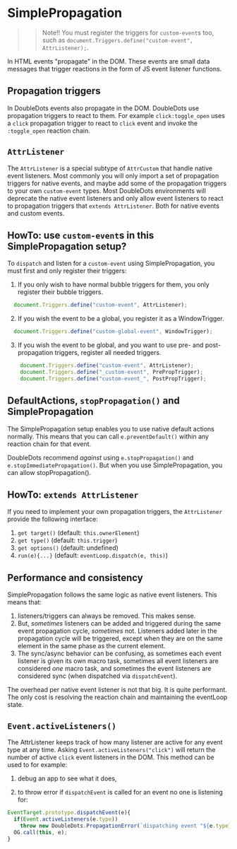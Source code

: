 # SimplePropagation

>> Note!! You must register the triggers for `custom-event`s too, such as `document.Triggers.define("custom-event", AttrListener);`.

In HTML events "propagate" in the DOM. These events are small data messages that trigger reactions in the form of JS event listener functions.

## Propagation triggers

In DoubleDots events also propagate in the DOM. DoubleDots use propagation triggers to react to them. For example `click:toggle_open` uses a `click` propagation trigger to react to `click` event and invoke the `:toggle_open` reaction chain.

## `AttrListener`

The `AttrListener` is a special subtype of `AttrCustom` that handle native event listeners. Most commonly you will only import a set of propagation triggers for native events, and maybe add some of the propagation triggers to your own `custom-event` types. Most DoubleDots environments will deprecate the native event listeners and only allow event listeners to react to propagation triggers that `extends AttrListener`. Both for native events and custom events. 

## HowTo: use `custom-event`s in this SimplePropagation setup?

To `dispatch` and listen for a `custom-event` using SimplePropagation, 
you must first and only register their triggers:

1. If you only wish to have normal bubble triggers for them, you only register their bubble triggers.
```js
  document.Triggers.define("custom-event", AttrListener);  
```

2. If you wish the event to be a global, you register it as a WindowTrigger.
```js
  document.Triggers.define("custom-global-event", WindowTrigger);  
```
3. If you wish the event to be global, and you want to use pre- and post-propagation triggers, register all needed triggers.
```js
    document.Triggers.define("custom-event", AttrListener);
    document.Triggers.define("_custom-event", PrePropTrigger);
    document.Triggers.define("custom-event_", PostPropTrigger);
```

## DefaultActions, `stopPropagation()` and SimplePropagation

The SimplePropagation setup enables you to use native default actions normally.
This means that you can call `e.preventDefault()` within any reaction chain for that event.

DoubleDots recommend *against* using `e.stopPropagation()` and `e.stopImmediatePropagation()`. But when you use SimplePropagation, you can allow stopPropagation().

## HowTo: `extends AttrListener`

If you need to implement your own propagation triggers, the `AttrListener` provide the following interface:
1. `get target()` (default: `this.ownerElement`)
2. `get type()` (default: `this.trigger`)
3. `get options()` (default: undefined)
4. `run(e){...}` (default: `eventLoop.dispatch(e, this)`)

## Performance and consistency

SimplePropagation follows the same logic as native event listeners. This means that:
1. listeners/triggers can always be removed. This makes sense.
2. But, *sometimes* listeners can be added and triggered during the same event propagation cycle, *sometimes* not. Listeners added later in the propagation cycle will be triggered, except when they are on the same element in the same phase as the current element.
3. The sync/async behavior can be confusing, as sometimes each event listener is given its own macro task, sometimes all event listeners are considered *one* macro task, and sometimes the event listeners are considered sync (when dispatched via `dispatchEvent`).

The overhead per native event listener is not that big. It is quite performant. The only cost is resolving the reaction chain and maintaining the eventLoop state.

## `Event.activeListeners()`

The AttrListener keeps track of how many listener are active for any event type at any time. Asking `Event.activeListeners("click")` will return the number of active `click` event listeners in the DOM. This method can be used to for example:

1. debug an app to see what it does,

2. to throw error if `dispatchEvent` is called for an event no one is listening for:

```js
EventTarget.prototype.dispatchEvent(e){
  if(Event.activeListeners(e.type))
    throw new DoubleDots.PropagationError(`dispatching event "${e.type}" when no one is listening.`);
  OG.call(this, e);
}
```